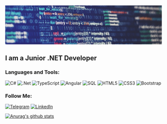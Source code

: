 ![Header](https://github.com/ItIsWayOfLife/ItIsWayOfLife/blob/main/assets/code.jpg)

## I am a Junior .NET Developer


### Languages and Tools:
![C#](https://img.shields.io/badge/-Sharp-090909?style=for-the-badge&logo=C&logoColor=E5D3FF)
![.Net](https://img.shields.io/badge/-.Net-090909?style=for-the-badge&logo=.net&logoColor=E5D3FF)
![TypeScript](https://img.shields.io/badge/-TypeScript-090909?style=for-the-badge&logo=TypeScript&logoColor=E9D54D)
![Angular](https://img.shields.io/badge/-Angular-090909?style=for-the-badge&logo=Angular&logoColor=E5D3FF)
![SQL](https://img.shields.io/badge/-sql-090909?style=for-the-badge&logo=mysql&logoColor=00648B)
![HTML5](https://img.shields.io/badge/-HTML5-090909?style=for-the-badge&logo=HTML5&logoColor=00648B)
![CSS3](https://img.shields.io/badge/-CSS3-090909?style=for-the-badge&logo=CSS3&logoColor=00648B)
![Bootstrap](https://img.shields.io/badge/-Bootstrap-090909?style=for-the-badge&logo=Bootstrap&logoColor=007BB6)


### Follow Me:
[![Telegram](https://img.shields.io/badge/-Telegram-090909?style=for-the-badge&logo=telegram&logoColor=27A0D9)](https://t.me/AntonGunko)
[![LinkedIn](https://img.shields.io/badge/-LinkedIn-090909?style=for-the-badge&logo=linkedin&logoColor=007BB6)](https://www.linkedin.com/in/antongunko/)


[![Anurag's github stats](https://github-readme-stats.vercel.app/api?username=ItIsWayOfLife&count_private=true&show_icons=truetheme=dark)](https://github.com/anuraghazra/github-readme-stats)
